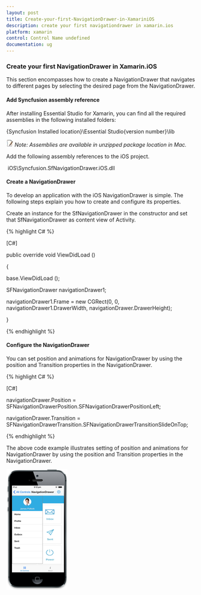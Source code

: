 ```yaml
---
layout: post
title: Create-your-first-NavigationDrawer-in-XamariniOS
description: create your first navigationdrawer in xamarin.ios
platform: xamarin
control: Control Name undefined
documentation: ug
---
```


### Create your first NavigationDrawer in Xamarin.iOS

This section encompasses how to create a NavigationDrawer that navigates to different pages by selecting the desired page from the NavigationDrawer.  

#### Add Syncfusion assembly reference

After installing Essential Studio for Xamarin, you can find all the required assemblies in the following installed folders:

{Syncfusion Installed location}\Essential Studio\{version number}\lib



![](Create-your-first-NavigationDrawer-in-XamariniOS_images/Create-your-first-NavigationDrawer-in-XamariniOS_img1.jpeg)
_Note: Assemblies are available in unzipped package location in Mac._

Add the following assembly references to the iOS project.

 iOS\Syncfusion.SfNavigationDrawer.iOS.dll



#### Create a NavigationDrawer

To develop an application with the iOS NavigationDrawer is simple. The following steps explain you how to create and configure its properties.

Create an instance for the SfNavigationDrawer in the constructor and set that SfNavigationDrawer as content view of Activity. 

{% highlight C# %}  

[C#]

public override void ViewDidLoad ()

{

  base.ViewDidLoad ();

SFNavigationDrawer navigationDrawer1;

navigationDrawer1.Frame = new CGRect(0, 0, navigationDrawer1.DrawerWidth, navigationDrawer.DrawerHeight);

} 

{% endhighlight %} 

#### Configure the NavigationDrawer

You can set position and animations for NavigationDrawer by using the position and Transition properties in the NavigationDrawer. 

{% highlight C# %}  

[C#]

navigationDrawer.Position = SFNavigationDrawerPosition.SFNavigationDrawerPositionLeft;

navigationDrawer.Transition = SFNavigationDrawerTransition.SFNavigationDrawerTransitionSlideOnTop; 

{% endhighlight %} 

The above code example illustrates setting of position and animations for NavigationDrawer by using the position and Transition properties in the NavigationDrawer.

![](Create-your-first-NavigationDrawer-in-XamariniOS_images/Create-your-first-NavigationDrawer-in-XamariniOS_img2.png)



